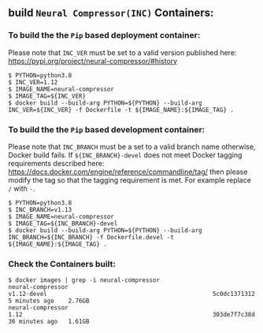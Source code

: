 ## build `Neural Compressor(INC)` Containers:

### To build the the `Pip` based deployment container:
Please note that `INC_VER` must be set to a valid version published here:
https://pypi.org/project/neural-compressor/#history

```console
$ PYTHON=python3.8
$ INC_VER=1.12
$ IMAGE_NAME=neural-compressor
$ IMAGE_TAG=${INC_VER}
$ docker build --build-arg PYTHON=${PYTHON} --build-arg INC_VER=${INC_VER} -f Dockerfile -t ${IMAGE_NAME}:${IMAGE_TAG} .
```

###  To build the the `Pip` based development container:
Please note that `INC_BRANCH` must be a set to a valid branch name otherwise, Docker build fails.
If `${INC_BRANCH}-devel` does not meet Docker tagging requirements described here:
https://docs.docker.com/engine/reference/commandline/tag/
then please modify the tag so that the tagging requirement is met. For example replace `/` with `-`.

```console
$ PYTHON=python3.8
$ INC_BRANCH=v1.13
$ IMAGE_NAME=neural-compressor
$ IMAGE_TAG=${INC_BRANCH}-devel
$ docker build --build-arg PYTHON=${PYTHON} --build-arg INC_BRANCH=${INC_BRANCH} -f Dockerfile.devel -t ${IMAGE_NAME}:${IMAGE_TAG} .
```

### Check the Containers built:
```console
$ docker images | grep -i neural-compressor
neural-compressor                                                                           v1.12-devel                                               5c0dc1371312   5 minutes ago    2.76GB
neural-compressor                                                                           1.12                                                      303de7f7c38d   36 minutes ago   1.61GB
```
